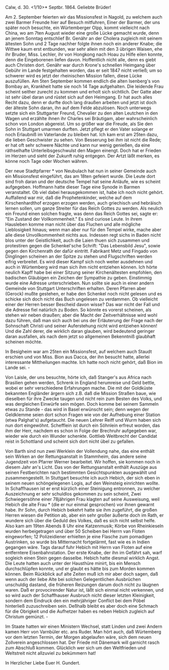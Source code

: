  Calw, d. 30. <1/10>* Septbr. 1864.
Geliebte Brüder!

Am 2. September feierten wir das Missionsfest in Nagold, zu welchem auch zwei Barmer Freunde hier auf Besuch mitfuhren, Einer der Barmer, der uns später noch besuchte, ein Würtemberger Olpp, kommt vielleicht nach China, wo am 7ten August wieder eine große Lücke gemacht wurde, denn an jenem Sonntag entschlief Br. Genähr an der Cholera zugleich mit seinem ältesten Sohn und 2 Tage nachher folgte ihnen noch ein anderer Knabe; die Wittwe kaum erst entbunden, war sehr allein mit den 3 übrigen Waisen, ehe ihr Bruder, Miss. Lechler, ihr von Hongkong nach Hoau zu Hilfe eilen konnte, denn die Eingeborenen liefen davon. Hoffentlich nicht alle, denn es giebt auch Christen dort. Genähr war durch Krone's schnellen Heimgang über Gebühr im Lande festgehalten worden, das er seit 1847 nicht verließ; um so schwerer wird es jetzt der rheinischen Mission fallen, diese Lücke auszufüllen. 
Am 5ten September kommen endlich die alten Isenberg's von Bombay an, Krankheit hatte sie noch 14 Tage aufgehalten. Die leidende Frau scheint seither zurecht zu kommen und erholt sich sichtlich. Der Gatte aber ist sehr übel daran und rüstet sich auf den Heimgang. Er hat auch alles Recht dazu, denn er durfte doch lang draußen arbeiten und jetzt ist doch der älteste Sohn daran, ihn auf dem Felde abzulösen. Noch unterwegs setzte sich ein Stuttgarter Freund, Chevalier zu den alten Leutchen in den Wagen und erzählte ihnen ihr Charles sei Bräutigam, aber wahrscheinlich schon von London abgereist. Um so größer war die Freude, als Sie den Sohn in Stuttgart umarmen durften. Jetzt pflegt er den Vater solange er noch Erlaubniß im Vaterlande zu bleiben hat. Ich kam erst am 25ten dazu, die lieben Geschwister zu sehen. Von Besserung bei ihm ist nicht die Rede; er hat oft sehr schwere Nächte und kann nur wenig genießen, da eine räthselhafte Unterleibsgeschwulst den Magen einengt. Doch hat er Frieden im Herzen und sieht der Zukunft ruhig entgegen. Der Artzt läßt merken, es könne noch Tage oder Wochen währen.

Der neue Stadtpfarrer <Schauffler>* von Neubulach hat nun in seiner Gemeinde auch ein Missionsfest eingeführt, das am 18ten gefeiert wurde. Die Leute dort sind froh daran und der deutsche Tempel hat seine Anläufe, wie es scheint aufgegeben. Hoffmann hatte dieser Tage eine Synode in Barmen veranstaltet. Ob viel dabei herausgekommen ist, habe ich noch nicht gehört. Auffallend war mir, daß die Prophetenkinder, welche auf dem Kirschenhardthof erzogen erzogen werden, auch griechisch und hebräisch lernen sollen, um ganze Streiter für das Reich Gottes zu werden. Als neulich ein Freund einen solchen fragte, was denn das Reich Gottes sei, sagte er: "Ein Zustand der Vollkommenheit." Es sind curiose Leute. In ihrem Hausleben komme man nicht über das Fluchen und alle mögliche Lieblosigkeit hinaus; wenn man aber nur für den Tempel wirke, mache aber alle diese Unvollkommenheit nichts aus. 
Indessen regt sichs in Baden nicht blos unter der Geistlichkeit, auch die Laien thuen sich zusammen und protestiren gegen die Schenkel'sche Schrift: "Das Lebensbild Jesu", sowie gegen den Kirchenrath der dafür eintritt. Fabrikant Metz und Fingado von Dinglingen scheinen an der Spitze zu stehen und Flugschriften werden eifrig verbreitet. Es wird dieser Kampf sich noch weiter ausdehnen und auch in Würtemberg wird man sich ihm nicht entziehen können. Ich hörte neulich Kapff habe bei einer Sitzung seiner Kirchenältesten empfohlen, den badischen Gläubigen ein Zeichen der Sympathie zu geben. Einstimmig wurde eine Adresse unterschrieben. Nun sollte sie auch in einer andern Gemeinde von Stuttgart Unterschriften erhalten. Deren Pfarren aber (Gerock) mußte gestehen, er habe den Schenkel noch nicht gelesen und es schicke sich doch nicht das Buch ungelesen zu verdammen. Ob vielleicht einer der Herren besser Bescheid davon wisse? Das war nicht der Fall und die Adresse fiel natürlich zu Boden. So könnte es vorerst scheinen, als stehen wir neben draußen; aber die Macht der Zeitverhältnisse wird wohl dazu führen, daß man sich auch bei uns der Erläuterung der Frage nach der Sohnschaft Christi und seiner Auferstehung nicht wird entziehen können! Und die Zahl derer, die wirklich daran glauben, wird bedeutend geringer daran ausfallen, als nach dem jetzt so allgemeinen Bekenntniß glaubhaft scheinen möchte.

In Besigheim war am 25ten ein Missionsfest, auf welchem auch Staudt erschien und von Miss. Bion aus Dacca, der ihn besucht hatte, allerlei interessante Mittheilungen machte. Ich hatte noch nicht gehört, daß Bion im Lande sei. -

Von Laisle, der uns besuchte, hörte ich, daß Stanger's aus Africa nach Brasilien gehen werden, Schrenk in England herumreise und Geld bettle, wobei er sehr verschiedene Erfahrungen mache. Die mit der Goldküste bekannten Engländer ärgern sich z.B. daß die Mission Straßen baue, wie dieselben für ihre Zwecke taugen und nicht rein zum Besten des Volks, und was dergleichen Einwürfe sein mögen. Doch komme bei seinem Sammeln etwas zu Stande - das wird in Basel erwünscht sein; denn wegen der Geldklemme seien dort schon Fragen wie von der Aufhebung einer Station (etwa Palghat's) aufgetaucht. Die neuen Lehrer Reiff und Wurm haben sich nun dort eingewöhnt. Schefflein ist durch ein Söhnlein erfreut worden, das ihm der Herr, nachdem es schon in Folge der Brechruhr aufgegeben war, wieder wie durch ein Wunder schenkte. Gottlieb Weitbrecht der Candidat reist in Schottland und scheint sich dort nicht übel zu gefallen.

Von Barth sind nun zwei Werklein der Vollendung nahe, das eine enthält sein Wirken an der Rettungsanstalt in Stammheim, das andere seine Jugendzeit von Pfarrer Werner bearbeitet. Wir hoffen, sie kommen noch in diesem Jahr an's Licht. Das von der Rettungsanstalt enthält Auszüge aus seinen Festberichten nach bestimmten Gesichtspunkten ausgewählt und zusammengestellt. 
In Stuttgart besuchte ich auch Hebich, der sich eben in seinem neuen schöngelegenen Logis, auf den Weinsteig einrichten wollte. In Schaffhausen ist er erst kürzlich einer Steinigung entronnen, zu welcher Auszeichnung er sehr schuldlos gekommen zu sein scheint, Zwei Schwiegersöhne einer 78jährigen Frau klagten auf seine Ausweisung, weil Hebich die alte Frau <v Vloten>* (die er nur einmal gesprochen) vor ihnen gewarnt habe. Ihr Sohn, durch Hebich bekehrt hatte sie ihm zugeführt, die großen Herren wiesen die Petition ab, aber ein sehr großer äußerte doch im Rath, er wundere sich über die Geduld des Volkes, daß es sich nicht selbst helfe. Also kam am 19ten Abends 8 Uhr eine Katzenmusik; Körbe von Rheinkieseln wurden herbeigetragen und über 50 Scheiben bei Herrn van Floten eingeworfen; 12 Polizeidiener erhielten je eine Flasche zum pomadigen Austrinken, so wurde bis Mitternacht fortgelärmt, fast wie es in Indien gegangen wäre. Tags darauf fuhr Hebich mit Herrn van Floten auf eine entferntere Eisenbahnstation. Der erste Knabe, der ihn im Gefährt sah, warf sogleich einen Stein gegen dasselbe. Hebich hatte diesmal wirklich Angst. Die Leute hatten auch unter der Hausthüre minirt, bis ein Mensch durchschlüpfen konnte, und er glaubt es hätte bis zum Morden kommen können. Beim Rückblick auf alte Zeiten muß ich mir aber doch sagen, daß wenn auch der liebe Alte bei solchen Gelegentlichen Ausbrüchen unschuldig dastand, die früheren Reizungen darum doch nicht zu läugnen waren. Daß er provocirender Natur ist, läßt sich einmal nicht verkennen, und so wird auch der Schaffhauser Ausbruch nicht dieser letzten Kleinigkeit, sondern dem Eindruck den ein mehrjähriger Conflict bei dem Pöbel hinterließ zuzuschreiben sein. Deßhalb bleibt es aber doch eine Schmach für die Obrigkeit und die Aufhetzer haben es neben Hebich zugleich auf Christum gemünzt. -

Im Staate hatten wir einen Ministern Wechsel, statt Linden und zwei Andern kamen Herr von Varnbüler etc. ans Ruder. Man hört auch, daß Würtemberg vor dem letzten Termin, der Morgen abgelaufen wäre, sich dem neuen Zollverein angeschlossen hat. Der Friede mit Dänemark will garnicht rasch zum Abschluß kommen. Glücklich wer sich um den Weltfrieden und Weltstreit nicht allzuviel zu bekümmern hat!

 In Herzlicher Liebe
 Euer
 H. Gundert.
